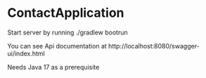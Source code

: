 # ContactApplication

Start server by running ./gradlew bootrun

You can see Api documentation at http://localhost:8080/swagger-ui/index.html

Needs Java 17 as a prerequisite
